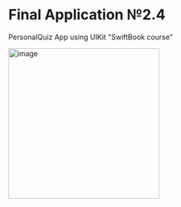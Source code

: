 # Final Application №2.4
PersonalQuiz App using UIKit "SwiftBook course"

<img src=" " alt="image" style="width:300px;"/>

